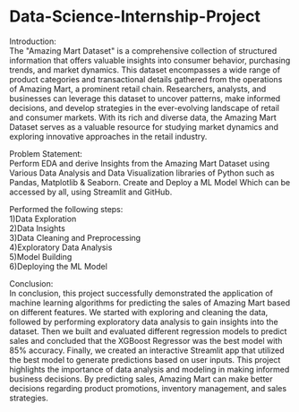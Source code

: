 # Data-Science-Internship-Project
Introduction:<br>
The "Amazing Mart Dataset" is a comprehensive collection of structured information that offers valuable insights into consumer behavior, purchasing trends, and market dynamics. This dataset encompasses a wide range of product categories and transactional details gathered from the operations of Amazing Mart, a prominent retail chain. Researchers, analysts, and businesses can leverage this dataset to uncover patterns, make informed decisions, and develop strategies in the ever-evolving landscape of retail and consumer markets. With its rich and diverse data, the Amazing Mart Dataset serves as a valuable resource for studying market dynamics and exploring innovative approaches in the retail industry. <br>

Problem Statement: <br>
Perform EDA and derive Insights from the Amazing Mart Dataset using Various Data Analysis and Data Visualization libraries of Python such as Pandas, Matplotlib & Seaborn. Create and Deploy a ML Model Which can be accessed by all, using Streamlit and GitHub. <br>

Performed the following steps:<br>
1)Data Exploration <br>
2)Data Insights <br>
3)Data Cleaning and Preprocessing <br>
4)Exploratory Data Analysis <br>
5)Model Building <br>
6)Deploying the ML Model <br>

Conclusion: <br>
In conclusion, this project successfully demonstrated the application of machine learning algorithms for predicting the sales of Amazing Mart based on different features. We started with exploring and cleaning the data, followed by performing exploratory data analysis to gain insights into the dataset. Then we built and evaluated different regression models to predict sales and concluded that the XGBoost Regressor was the best model with 85% accuracy. Finally, we created an interactive Streamlit app that utilized the best model to generate predictions based on user inputs. This project highlights the importance of data analysis and modeling in making informed business decisions. By predicting sales, Amazing Mart can make better decisions regarding product promotions, inventory management, and sales strategies.


